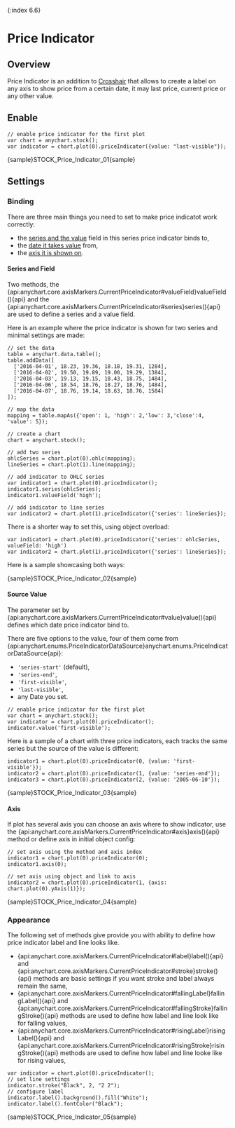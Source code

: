 {:index 6.6}

# Price Indicator

## Overview

Price Indicator is an addition to [Crosshair](Crosshair) that allows to create a label on any axis to show price from a certain date, it may last price, current price or any other value.

## Enable

```
// enable price indicator for the first plot
var chart = anychart.stock();
var indicator = chart.plot(0).priceIndicator({value: "last-visible"});
```

{sample}STOCK\_Price\_Indicator\_01{sample}

## Settings
 
### Binding

There are three main things you need to set to make price indicatot work correctly:
- the [series and the value](#series_and_field) field in this series price indicator binds to,
- the [date it takes value](#source_value) from,
- the [axis it is shown on](#axis).

#### Series and Field

Two methods, the {api:anychart.core.axisMarkers.CurrentPriceIndicator#valueField}valueField(){api} and the {api:anychart.core.axisMarkers.CurrentPriceIndicator#series}series(){api} are used to define a series and a value field.

Here is an example where the price indicator is shown for two series and minimal settings are made:

```
// set the data
table = anychart.data.table();
table.addData([        
  ['2016-04-01', 18.23, 19.36, 18.18, 19.31, 1284],
  ['2016-04-02', 19.50, 19.89, 19.00, 19.29, 1384],
  ['2016-04-03', 19.13, 19.15, 18.43, 18.75, 1484],
  ['2016-04-06', 18.54, 18.76, 18.27, 18.76, 1484],
  ['2016-04-07', 18.76, 19.14, 18.63, 18.76, 1584]
]);
  
// map the data
mapping = table.mapAs({'open': 1, 'high': 2,'low': 3,'close':4, 'value': 5});

// create a chart
chart = anychart.stock();

// add two series
ohlcSeries = chart.plot(0).ohlc(mapping);
lineSeries = chart.plot(1).line(mapping);

// add indicator to OHLC series
var indicator1 = chart.plot(0).priceIndicator();
indicator1.series(ohlcSeries);
indicator1.valueField('high');

// add indicator to line series
var indicator2 = chart.plot(1).priceIndicator({'series': lineSeries});
```

There is a shorter way to set this, using object overload:

```
var indicator1 = chart.plot(0).priceIndicator({'series': ohlcSeries, valueField: 'high')
var indicator2 = chart.plot(1).priceIndicator({'series': lineSeries});
```

Here is a sample showcasing both ways:

{sample}STOCK\_Price\_Indicator\_02{sample}

#### Source Value

The parameter set by {api:anychart.core.axisMarkers.CurrentPriceIndicator#value}value(){api} defines which date price indicator bind to.

There are five options to the value, four of them come from {api:anychart.enums.PriceIndicatorDataSource}anychart.enums.PriceIndicatorDataSource{api}:

- `'series-start'` (default),
- `'series-end'`,
- `'first-visible'`,
- `'last-visible'`,
- any Date you set.

```
// enable price indicator for the first plot
var chart = anychart.stock();
var indicator = chart.plot(0).priceIndicator();
indicator.value('first-visible');
```

Here is a sample of a chart with three price indicators, each tracks the same series but the source of the value is different:

```
indicator1 = chart.plot(0).priceIndicator(0, {value: 'first-visible'});
indicator2 = chart.plot(0).priceIndicator(1, {value: 'series-end'});
indicator3 = chart.plot(0).priceIndicator(2, {value: '2005-06-10'});
```

{sample}STOCK\_Price\_Indicator\_03{sample}

#### Axis

If plot has several axis you can choose an axis where to show indicator, use the {api:anychart.core.axisMarkers.CurrentPriceIndicator#axis}axis(){api} method or define axis in initial object config:

```
// set axis using the method and axis index
indicator1 = chart.plot(0).priceIndicator(0);
indicator1.axis(0);

// set axis using object and link to axis
indicator2 = chart.plot(0).priceIndicator(1, {axis: chart.plot(0).yAxis(1)});
```

{sample}STOCK\_Price\_Indicator\_04{sample}

### Appearance

The following set of methods give provide you with ability to define how price indicator label and line looks like.

- {api:anychart.core.axisMarkers.CurrentPriceIndicator#label}label(){api} and {api:anychart.core.axisMarkers.CurrentPriceIndicator#stroke}stroke(){api} methods are basic settings if you want stroke and label always remain the same,
- {api:anychart.core.axisMarkers.CurrentPriceIndicator#fallingLabel}fallingLabel(){api} and {api:anychart.core.axisMarkers.CurrentPriceIndicator#fallingStroke}fallingStroke(){api} methods are used to define how label and line look like for falling values,
- {api:anychart.core.axisMarkers.CurrentPriceIndicator#risingLabel}risingLabel(){api} and {api:anychart.core.axisMarkers.CurrentPriceIndicator#risingStroke}risingStroke(){api} methods are used to define how label and line looke like for rising values,

```
var indicator = chart.plot(0).priceIndicator();
// set line settings
indicator.stroke("Black", 2, "2 2");
// configure label
indicator.label().background().fill("White");
indicator.label().fontColor("Black");
```

{sample}STOCK\_Price\_Indicator\_05{sample}